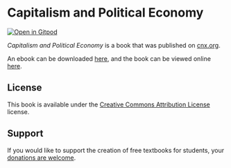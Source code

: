 # Capitalism and Political Economy

[![Open in Gitpod](https://gitpod.io/button/open-in-gitpod.svg)](https://gitpod.io/from-referrer/)

_Capitalism and Political Economy_ is a book that was published on [cnx.org](https://cnx.org/).

An ebook can be downloaded [here](https://github.com/cnx-user-books/cnxbook-capitalism-and-political-economy/releases/latest), and the book can be viewed online [here](https://github.com/cnx-user-books/cnxbook-capitalism-and-political-economy/releases/latest).

## License
This book is available under the [Creative Commons Attribution License](./LICENSE) license.

## Support
If you would like to support the creation of free textbooks for students, your [donations are welcome](https://riceconnect.rice.edu/donation/support-openstax-banner).
